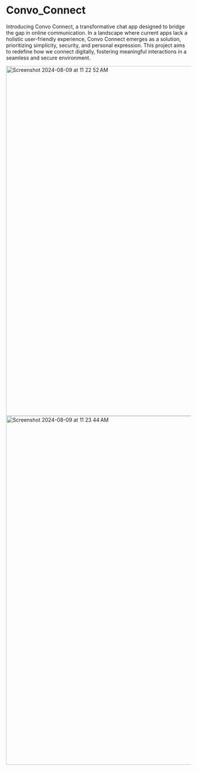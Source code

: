 # Convo_Connect

Introducing Convo Connect, a transformative chat app designed to bridge the gap in online communication. In a landscape where current apps lack a holistic user-friendly experience, Convo Connect emerges as a solution, prioritizing simplicity, security, and personal expression. This project aims to redefine how we connect digitally, fostering meaningful interactions in a seamless and secure environment.

<img width="952" alt="Screenshot 2024-08-09 at 11 22 52 AM" src="https://github.com/user-attachments/assets/3c3e8a63-5cc9-4f37-9c55-ac32c52bdfb9">
<img width="949" alt="Screenshot 2024-08-09 at 11 23 44 AM" src="https://github.com/user-attachments/assets/954855a2-9df2-42db-b65c-9eb082b09329">
